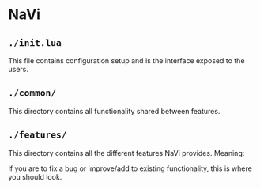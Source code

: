 # NaVi

## `./init.lua`

This file contains configuration setup and is the interface exposed to the users.

## `./common/`

This directory contains all functionality shared between features.

## `./features/`

This directory contains all the different features NaVi provides. Meaning:

If you are to fix a bug or improve/add to existing functionality, this is where you should look.
